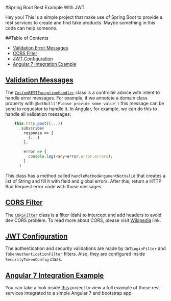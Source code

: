 
#Spring Boot Rest Example With JWT

Hey you! This is a simple project that make use of Spring Boot to provide a rest services to create 
and find fake products. Maybe something in this code can help someone.

##Table of Contents
- [Validation Error Messages](#validation-messages)
- [CORS Filter](#cors-filter)
- [JWT Configuration](#jwt-configuration)
- [Angular 7 Integration Example](#angular7-example)

## <a href="#validation-messages">Validation Messages</a>
The <a href="https://github.com/pedrovitorlima/spring-boot-rest-angular7-integration/tree/master/src/main/java/br/pedro/sandbox/springandangular/controller/CustomRESTExceptionHandler.java">`CustomRESTExceptionHandler`</a>
class is a controller advice with intent to handle error messages. For example, if 
we annotate a domain class property with `@NotNull('Please provide some value')` this 
message can be send to requestor to handle it. In Angular, for example, we can do this 
to handle all validation messages:

```typescript
    this.http.post((...))
      .subscribe(
        response => {
          (...)
        },

        error => {
          console.log(<any>error.error.errors);
        }
      )
```

This class has a method called `handleMethodArgumentNotValid` that creates a list of 
String and fill it with field and global errors. After this, return a HTTP Bad Request 
error code with those messages.

## <a href="#cors-filter">CORS Filter</a>
The <a href="https://github.com/pedrovitorlima/spring-boot-rest-angular7-integration/tree/master/src/main/java/br/pedro/sandbox/springandangular/config/CORSFilter.java">`CORSFilter`</a>
class is a filter (dah) to intercept and add headers to avoid dev CORS problem. To read 
more about CORS, please visit <a href="https://pt.wikipedia.org/wiki/Cross-origin_resource_sharing">Wikipedia</a>
link.

## <a href="#jwt-configuration">JWT Configuration</a>
The authentication and security validations are made by `JWTLoginFilter` and `TokenAuthenticationFilter` 
filters. Also, they are configured inside `SecurityTokenConfig` class.

## <a href="#angular7-example">Angular 7 Integration Example</a>
You can take a look inside <a href="http://github.com/pedrovitorlima/angular7-rest-consume-example">this</a> 
project to view a full example of those rest services integrated to a simple Angular 
7 and bootstrap app.
